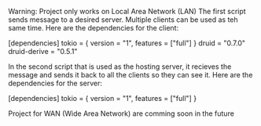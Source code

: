 Warning: Project only works on Local Area Network (LAN)
The first script sends message to a desired server. Multiple clients can be used as teh same time. 
Here are the dependencies for the client:

[dependencies]
tokio = { version = "1", features = ["full"] }
druid = "0.7.0"
druid-derive = "0.5.1"

In the second script that is used as the hosting server, it recieves the message and sends it back to all the clients so they can see it. 
Here are the dependencies for the server:

[dependencies]
tokio = { version = "1", features = ["full"] }

Project for WAN (Wide Area Network) are comming soon in the future
